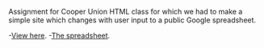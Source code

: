 Assignment for Cooper Union HTML class for which we had to make a simple site which changes with user input to a public Google spreadsheet.

-<a href="brenthildebrand.github.io/stripey.html">View here</a>.
-<a href="https://docs.google.com/spreadsheets/d/1Rdq5Kra6xrKIp6scSa5f8QQ8_rAoY7NItlNkBNze1Wc/edit#gid=0">The spreadsheet</a>.
